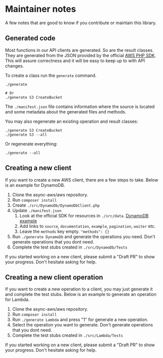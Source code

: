 # Maintainer notes

A few notes that are good to know if you contribute or maintain this library.

## Generated code

Most functions in our API clients are generated. So are the result classes. They
are generated from the JSON provided by the official [AWS PHP SDK](https://github.com/aws/aws-sdk-php).
This will assure correctness and it will be easy to keep up to with API changes.

To create a class run the `generate` command.

```cli
./generate

# Or
./generate S3 CreateBucket
```

The `./manifest.json` file contains information where the source is located
and some metadata about the generated files and methods.

You may also regenerate an existing operation and result classes:

```cli
./generate S3 CreateBucket
./generate S3 --all
```

Or regenerate everything:

```cli
./generate --all
```

## Creating a new client

If you want to create a new AWS client, there are a few steps to take. Below
is an example for DynamoDB.

1. Clone the async-aws/aws repository.
1. Run `composer install`
1. Create `./src/DynamoDb/DynamoDbClient.php`
1. Update `./manifest.json`
   1. Look at the official SDK for resources in `./src/data`. [DynamoDB example](https://github.com/aws/aws-sdk-php/tree/3.133.23/src/data/dynamodb/2012-08-10)
   1. Add links to `source`,  `documentation`, `example`, `pagination`, `waiter` etc.
   1. Leave the `methods` key empty. `"methods": {}`
1. Run `./generate DynamoDb` and generate the operations you need. Don't generate operations that you dont need.
1. Complete the test stubs created in `./src/DynamoDb/Tests`

If you started working on a new client, please submit a "Draft PR" to show your
progress. Don't hesitate asking for help.

## Creating a new client operation

If you want to create a new operation to a client, you may just generate it and complete the
test stubs. Below is an example to generate an operation for Lambda.

1. Clone the async-aws/aws repository.
1. Run `composer install`
1. Run `./generate Lambda` and press "1" for generate a new operation.
1. Select the operation you want to generate. Don't generate operations that you dont need.
1. Complete the test stubs created in `./src/Lambda/Tests`

If you started working on a new client, please submit a "Draft PR" to show your
progress. Don't hesitate asking for help.
